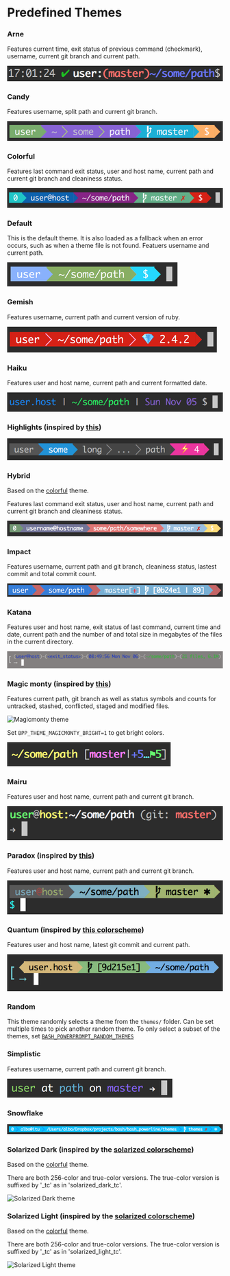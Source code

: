 # Predefined Themes

### Arne

Features current time, exit status of previous command (checkmark), username,
current git branch and current path.

![Arne theme](/screenshots/arne.png)

### Candy

Features username, split path and current git branch.

![Candy theme](/screenshots/candy.png)

<a name="colorful"></a>
### Colorful

Features last command exit status, user and host name, current path and current
git branch and cleaniness status.

![Colorful theme](/screenshots/colorful.png)

### Default

This is the default theme. It is also loaded as a fallback when an error occurs,
such as when a theme file is not found. Featuers username and current path.

![Default theme](/screenshots/default.png)

### Gemish

Features username, current path and current version of ruby.

![Gemish theme](/screenshots/gemish.png)

### Haiku

Features user and host name, current path and current formatted date.

![Haiku theme](/screenshots/haiku.png)

### Highlights (inspired by [this](https://github.com/banga/powerline-shell))

![Highlights theme](/screenshots/highlights.png)

### Hybrid

Based on the [colorful](#colorful) theme.

Features last command exit status, user and host name, current path and current
git branch and cleaniness status.

![Hybrid theme](/screenshots/hybrid.png)

### Impact

Features username, current path and git branch, cleaniness status, lastest
commit and total commit count.

![Impact theme](/screenshots/impact.png)

### Katana

Features user and host name, exit status of last command, current time and date,
current path and the number of and total size in megabytes of the files in the
current directory.

![Katana theme](/screenshots/katana.png)

### Magic monty (inspired by [this](https://github.com/magicmonty/bash-git-prompt))

Features current path, git branch as well as status symbols and counts for
untracked, stashed, conflicted, staged and modified files.

![Magicmonty theme](/screenshots/magicmonty.png)

Set `BPP_THEME_MAGICMONTY_BRIGHT=1` to get bright colors.

![Magicmonty theme (bright)](/screenshots/magicmonty_bright.png)

### Mairu

Features user and host name, current path and current git branch.

![Mairu theme](/screenshots/mairu.png)

### Paradox (inspired by [this](http://www.paradox.io/posts/9-my-new-zsh-prompt))

Features user and host name, current path and current git branch.

![Paradox theme](/screenshots/paradox.png)

### Quantum (inspired by [this colorscheme](https://github.com/tyrannicaltoucan/vim-quantum))

Features user and host name, latest git commit and current path.

![Quantum theme](/screenshots/quantum.png)

### Random

This theme randomly selects a theme from the `themes/` folder. Can be set
multiple times to pick another random theme. To only select a subset of the
themes, set [`BASH_POWERPROMPT_RANDOM_THEMES`](ENV_VARIABLES.md)

### Simplistic

Features username, current path and current git branch.

![Simplistic theme](/screenshots/simplistic.png)

### Snowflake

![Snowflake theme](/screenshots/snowflake.png)

### Solarized Dark (inspired by the [solarized colorscheme](http://ethanschoonover.com/solarized))

Based on the [colorful](#colorful) theme.

There are both 256-color and true-color versions. The true-color version is
suffixed by '_tc' as in 'solarized_dark_tc'.

![Solarized Dark theme](/screenshots/solarized_dark.png)

### Solarized Light (inspired by the [solarized colorscheme](http://ethanschoonover.com/solarized))

Based on the [colorful](#colorful) theme.

There are both 256-color and true-color versions. The true-color version is
suffixed by '_tc' as in 'solarized_light_tc'.

![Solarized Light theme](/screenshots/solarized_light.png)
